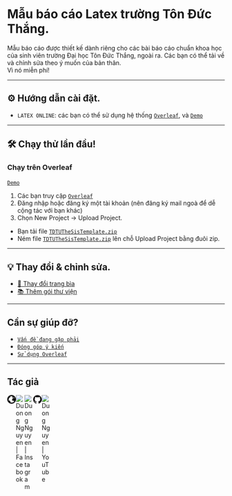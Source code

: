 # Mẫu báo cáo Latex trường Tôn Đức Thắng.
  Mẫu báo cáo được thiết kế dành riêng cho các bài báo cáo chuẩn khoa học của sinh viên trường Đại học Tôn Đức Thắng, ngoài ra. Các bạn có thể tải về và chỉnh sửa theo ý muốn của bản thân.\
  Vì nó miễn phí!

---
## ⚙️ Hướng dẫn cài đặt.
- `LATEX ONLINE`: các bạn có thể sử dụng hệ thống [`Overleaf`](https://www.overleaf.com), và [`Demo`](https://www.overleaf.com/read/jqdmjdhmfpqk)
---
## 🛠 Chạy thử lần đầu!

### Chạy trên Overleaf
[`Demo`](https://www.overleaf.com/read/jqdmjdhmfpqk)
1. Các bạn truy cập [`Overleaf`](https://www.overleaf.com/)
2. Đăng nhập hoặc đăng ký một tài khoản (nên đăng ký mail ngoà để dễ cộng tác với bạn khác)
3. Chọn New Project -> Upload Project.
- Bạn tải file [`TDTUTheSisTemplate.zip`](https://github.com/darleyx2/TDTUTheSisTemplate/archive/refs/heads/main.zip)
- Ném file [`TDTUTheSisTemplate.zip`](https://github.com/darleyx2/TDTUTheSisTemplate/archive/refs/heads/main.zip) lên chỗ Upload Project bằng đuôi zip.

---

## 💡 Thay đổi & chỉnh sửa.
- [📝 Thay đổi trang bìa](https://github.com/Darley2x/tdtu-latex-report-form/blob/main/AdjustmentIntroductionPage.md)
- [📚 Thêm gói thư viện](https://github.com/Darley2x/tdtu-latex-report-form/blob/main/AdditionPackage.md)

---

## Cần sự giúp đỡ?
* [`Vấn đề đang gặp phải`](https://github.com/darleyx2/tdtu-latex-report-form/issues/new/choose)
* [`Đóng góp ý kiến`](https://github.com/darleyx2/tdtu-latex-report-form/discussions)
* [`Sử dụng Overleaf`](https://github.com/darleyx2/)
---

## Tác giả
<!--[<img align="left" alt="Duong Nguyen | Momo" width="20px" src="https://img.icons8.com/ios-filled/100/000000/yandex-money.png"/>][momo]-->
[<img align="left" alt="Duong Nguyen | Website" width="20px" src="https://raw.githubusercontent.com/iconic/open-iconic/master/svg/globe.svg" />][website]
[<img align="left" alt="Duong Nguyen | Facebook" width="20px" src="https://img.icons8.com/android/48/000000/facebook-new.png"/>][facebook]
[<img align="left" alt="Duong Nguyen | Instagram" width="20px" src="https://cdn.jsdelivr.net/npm/simple-icons@v3/icons/instagram.svg" />][instagram]
[<img align="left" alt="Duong Nguyen | Github" width="20px" src="https://raw.githubusercontent.com/github/explore/78df643247d429f6cc873026c0622819ad797942/topics/github/github.png" />][github]
[<img align="left" alt="Duong Nguyen | YouTube" width="20px" src="https://cdn.jsdelivr.net/npm/simple-icons@v3/icons/youtube.svg" />][youtube]

[momo]: https://nhantien.momo.vn/5LWfOHjjb79 
[facebook]: https://www.facebook.com/duonguyen021999/
[github]: https://github.com/Darley2x
[youtube]: https://www.youtube.com/channel/UC8oOmozqyg1u4V_ntFbd5nw?view_as=subscriber
[website]: https://www.newai.vn/people/nduong/
[twitter]: https://twitter.com/NguynDn01721425
[instagram]: https://instagram.com/darleyx2
